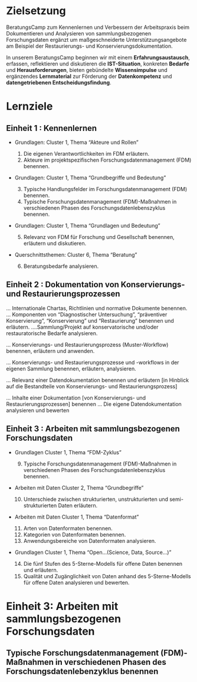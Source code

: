<!--
author:   Canan Hastik
email:    c.hastik@igsd-ev.de
version:  0.1.0
language: 
icon:     https://raw.githubusercontent.com/chastik/Beratung_Dateityp_Bild/refs/heads/main/SODa-Logo_full.svg
link:     https://raw.githubusercontent.com/chastik/Beratung/refs/heads/main/soda.css
comment:  Dieses Modul....
-->

# Zielsetzung

BeratungsCamp zum Kennenlernen und Verbessern der Arbeitspraxis beim Dokumentieren und Analysieren von sammlungsbezogenen Forschungsdaten ergänzt um maßgeschneiderte Unterstützungsangebote am Beispiel der Restaurierungs- und Konservierungsdokumentation.

In unserem BeratungsCamp beginnen wir mit einem **Erfahrungsaustausch**, erfassen, reflektieren und diskutieren die **IST-Situation**, konkreten **Bedarfe** und **Herausforderungen**, bieten gebündelte **Wissensimpulse** und ergänzendes **Lernmaterial** zur Förderung der **Datenkompetenz** und **datengetriebenen Entscheidungsfindung**.

# Lernziele 

## Einheit 1 : Kennenlernen

- Grundlagen: Cluster 1, Thema “Akteure und Rollen”

  1. Die eigenen Verantwortlichkeiten im FDM erläutern.
  2. Akteure im projektspezifischen Forschungsdatenmanagement (FDM) benennen. 

- Grundlagen: Cluster 1, Thema “Grundbegriffe und Bedeutung”

  3. Typische Handlungsfelder im Forschungsdatenmanagement (FDM)  benennen.
  4. Typische Forschungsdatenmanagement (FDM)-Maßnahmen in verschiedenen Phasen des Forschungsdatenlebenszyklus benennen.  

- Grundlagen: Cluster 1, Thema “Grundlagen und Bedeutung”

  5. Relevanz von FDM für Forschung und Gesellschaft benennen, erläutern und diskutieren.

- Querschnittsthemen: Cluster 6, Thema “Beratung”

  6. Beratungsbedarfe analysieren.



## Einheit 2 : Dokumentation von Konservierungs- und Restaurierungsprozessen

… Internationale Chartas, Richtlinien und normative Dokumente benennen.
… Komponenten von “Diagnostischer Untersuchung”, “präventiver Konservierung”, “Konservierung” und “Restaurierung” benennen und erläutern.
….Sammlung/Projekt auf konservatorische und/oder restauratorische Bedarfe analysieren.

… Konservierungs- und Restaurierungsprozess (Muster-Workflow) benennen, erläutern und anwenden.

… Konservierungs- und Restaurierungsprozesse und -workflows in der eigenen Sammlung benennen, erläutern, analysieren.

… Relevanz einer Datendokumentation benennen und erläutern [in Hinblick auf die Bestandteile von Konservierungs- und Restaurierungsprozess]

… Inhalte einer Dokumentation [von Konservierungs- und Restaurierungsprozessen] benennen 
… Die eigene Datendokumentation analysieren und bewerten


## Einheit 3 : Arbeiten mit sammlungsbezogenen Forschungsdaten

- Grundlagen Cluster 1, Thema “FDM-Zyklus”

    9. Typische Forschungsdatenmanagement (FDM)-Maßnahmen in verschiedenen Phasen des Forschungsdatenlebenszyklus benennen.  

- Arbeiten mit Daten Cluster 2, Thema “Grundbegriffe”

    10. Unterschiede zwischen strukturierten, unstrukturierten und semi-strukturierten Daten erläutern.

- Arbeiten mit Daten Cluster 1, Thema “Datenformat”

    11.  Arten von Datenformaten benennen.
    12.  Kategorien von Datenformaten benennen.
    13.  Anwendungsbereiche von Datenformaten analysieren.

- Grundlagen Cluster 1, Thema “Open…(Science, Data, Source…)”

    14. Die fünf Stufen des 5-Sterne-Modells für offene Daten benennen und erläutern.
    15. Qualität und Zugänglichkeit von Daten anhand des 5-Sterne-Modells für offene Daten analysieren und bewerten.



# Einheit 3: Arbeiten mit sammlungsbezogenen Forschungsdaten

## Typische Forschungsdatenmanagement (FDM)-Maßnahmen in verschiedenen Phasen des Forschungsdatenlebenzyklus benennen

